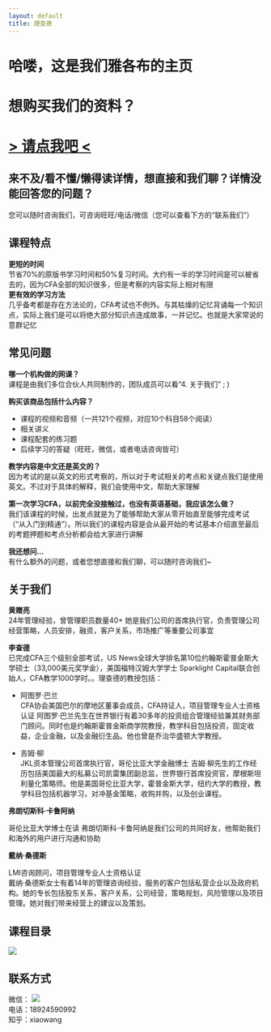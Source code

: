 ```yaml
---
layout: default
title: 理查德
---
```



    
    
<div class="middle-text">

<h1 class="black-text">哈喽，这是我们雅各布的主页</h1>
<h1 class="black-text">想购买我们的资料？</h1>
<h1><a href="https://item.taobao.com/item.htm?spm=a1z38n.10677092.0.0.72901deb5jQUVs&id=584204529807"> > 请点我吧 < </a></h1>

</div>

## 来不及/看不懂/懒得读详情，想直接和我们聊？详情没能回答您的问题？
您可以随时咨询我们，可咨询旺旺/电话/微信（您可以查看下方的“联系我们”）


## 课程特点
**更短的时间**  
节省70%的原版书学习时间和50%复习时间。大约有一半的学习时间是可以被省去的，因为CFA全部的知识很多，但是考察的内容实际上相对有限  
**更有效的学习方法**  
几乎备考都是存在方法论的，CFA考试也不例外。与其枯燥的记忆背诵每一个知识点，实际上我们是可以将绝大部分知识点连成故事，一并记忆。也就是大家常说的意群记忆

## 常见问题

**哪一个机构做的网课？**  
课程是由我们多位合伙人共同制作的，团队成员可以看“4. 关于我们” ; ) 

**购买该商品包括什么内容？** 

* 课程的视频和音频（一共121个视频，对应10个科目58个阅读）
* 相关讲义
* 课程配套的练习题
* 后续学习的答疑（旺旺，微信，或者电话咨询皆可）

**教学内容是中文还是英文的？**  
因为考试的是以英文的形式考察的，所以对于考试相关的考点和关键点我们是使用英文。不过对于具体的解释，我们会使用中文，帮助大家理解

**第一次学习CFA，以前完全没接触过，也没有英语基础，我应该怎么做？**  
我们该课程的时候，出发点就是为了能够帮助大家从零开始直至能够完成考试（“从入门到精通”）。所以我们的课程内容是会从最开始的考试基本介绍直至最后的考题押题和考点分析都会给大家进行讲解  

**我还想问...**  
有什么额外的问题，或者您想直接和我们聊，可以随时咨询我们~  


## 关于我们

**黄赠亮**  
24年管理经验，曾管理职员数量40+ 
她是我们公司的首席执行官，负责管理公司经营策略，人员安排，融资，客户关系，市场推广等重要公司事宜

**李查德**  
已完成CFA三个级别全部考试，US News全球大学排名第10位约翰斯霍普金斯大学硕士（33,000美元奖学金），美国福特汉姆大学学士 
Sparklight Capital联合创始人，CFA教学1000学时。。理查德的教授包括：

* 阿图罗·巴兰  
CFA协会美国巴尔的摩地区董事会成员，CFA持证人，项目管理专业人士资格认证 
阿图罗·巴兰先生在世界银行有着30多年的投资组合管理经验兼其财务部门顾问。同时也是约翰斯霍普金斯商学院教授，教学科目包括投资，固定收益，企业金融，以及金融衍生品。他也曾是乔治华盛顿大学教授。

* 吉姆·柳  
JKL资本管理公司首席执行官，哥伦比亚大学金融博士 
吉姆·柳先生的工作经历包括美国最大的私募公司凯雷集团副总监，世界银行首席投资官，摩根斯坦利量化策略师。他是美国哥伦比亚大学，霍普金斯大学，纽约大学的教授，教学科目包括机器学习，对冲基金策略，收购并购，以及创业课程。

**弗朗切斯科·卡鲁阿纳**

哥伦比亚大学博士在读 
弗朗切斯科·卡鲁阿纳是我们公司的共同好友，他帮助我们和海外的用户进行沟通和协助

**戴纳·桑德斯**

LMI咨询顾问，项目管理专业人士资格认证  
戴纳·桑德斯女士有着14年的管理咨询经验，服务的客户包括私营企业以及政府机构。她的专长包括股东关系，客户关系，公司经营，策略规划，风险管理以及项目管理。她对我们带来经营上的建议以及策划。

## 课程目录
![](http://imglf3.nosdn0.126.net/img/MExvNTBSZTIrbWpVMUFnZzAwTXFLdE9IN3c4c1IzT0FGZy81aE1EVWlOTDJVdENDanFWSVpnPT0.png?imageView&thumbnail=1680x0&quality=96&stripmeta=0)


## 联系方式
微信：
![](http://imglf4.nosdn0.126.net/img/MExvNTBSZTIrbWg2NklXYjBsdzlGUFNPV3d6akd5MG9rUkpHTTJyTVJNWUI3eFFXRkhNM2d3PT0.jpg?imageView&thumbnail=500x0&quality=96&stripmeta=0&type=jpg)  
电话：18924590992  
知乎：xiaowang


